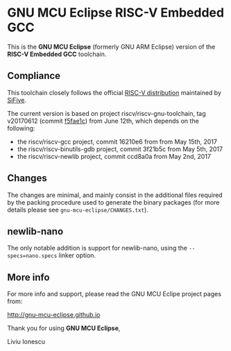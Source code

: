 # GNU MCU Eclipse RISC-V Embedded GCC

This is the **GNU MCU Eclipse** (formerly GNU ARM Eclipse) version of the 
**RISC-V Embedded GCC** toolchain.

## Compliance

This toolchain closely follows the official [RISC-V distribution](https://github.com/riscv/riscv-gcc) maintained by [SiFive](https://www.sifive.com).

The current version is based on project riscv/riscv-gnu-toolchain, tag v20170612 (commit [f5fae1c](https://github.com/riscv/riscv-gnu-toolchain/tree/f5fae1c27b2365da773816ddcd92f533867f28ec)) from June 12th, which depends on the following:

- the riscv/riscv-gcc project, commit 16210e6 from from May 15th, 2017
- the riscv/riscv-binutils-gdb project, commit 3f21b5c from May 5th, 2017
- the riscv/riscv-newlib project, commit ccd8a0a from May 2nd, 2017

## Changes

The changes are minimal, and mainly consist in the additional files 
required by the packing procedure used to generate the binary packages 
(for more details please see `gnu-mcu-eclipse/CHANGES.txt`).

## newlib-nano

The only notable addition is support for newlib-nano, using the 
`--specs=nano.specs` linker option.

## More info

For more info and support, please read the GNU MCU Eclipe project pages from:

  http://gnu-mcu-eclipse.github.io


Thank you for using **GNU MCU Eclipse**,

Liviu Ionescu

